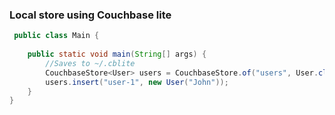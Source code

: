 ### Local store using Couchbase lite

```java
 public class Main {
 
    public static void main(String[] args) {
        //Saves to ~/.cblite
        CouchbaseStore<User> users = CouchbaseStore.of("users", User.class);
        users.insert("user-1", new User("John"));    
    }
}

```